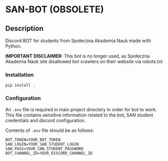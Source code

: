 # SAN-BOT (OBSOLETE)

## Description

Discord BOT for students from Społeczna Akademia Nauk made with Python.

**IMPORTANT DISCLAIMER:**
This bot is no longer used, as Społeczna Akademia Nauk site disallowed bot crawlers on their website via robots.txt

### Installation
    pip install .

### Configuration
An `.env` file is required in main project directory in order for bot to work. This file contains sensitive information related to the bot, SAN student credentials and discord configuration.

Contents of `.env` file should be as follows:

    BOT_TOKEN=YOUR_BOT_TOKEN
    SAN_LOGIN=YOUR_SAN_STUDENT_LOGIN
    SAN_PASS=YOUR_SAN_STUDENT_PASSWORD
    BOT_CHANNEL_ID=YOUR_DISCORD_CHANNEL_ID
